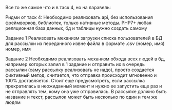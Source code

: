 Все то же самое что и в таск 4, но на ларавель:

Ридми от таск 4:
Необходимо реализовать api, без использования фреймворков, библиотек, только нативные методы. PHP7+ любая реляционная база данных, бд и таблицы нужно создать самому

Задание 1 Реализовать механизм загрузки списка пользователей в БД для рассылки из переданного извне файла в формате .csv (номер, имя) номер, имя

Задание 2 Необходимо реализовать механизм обхода всех людей в бд, например которых залил в 1 задание и отправить их в очередь рассылки (саму рассылку реализовать не надо), 
просто создается фиктивный метод, считается, что отправка происходит мгновенно и 100% доставляется. Стоит еще предусмотреть, если рассылка прекратилась 
в неожиданный момент и нужно ее запустить еще раз и не отправлять тем, кому она уже отправилась. В рассылке должно быть название и текст, рассылок может быть несколько по один и тем же людям
